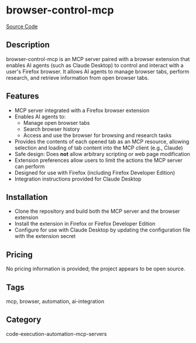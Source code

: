 # browser-control-mcp

[Source Code](https://github.com/eyalzh/browser-control-mcp)

## Description
browser-control-mcp is an MCP server paired with a browser extension that enables AI agents (such as Claude Desktop) to control and interact with a user's Firefox browser. It allows AI agents to manage browser tabs, perform research, and retrieve information from open browser tabs.

## Features
- MCP server integrated with a Firefox browser extension
- Enables AI agents to:
  - Manage open browser tabs
  - Search browser history
  - Access and use the browser for browsing and research tasks
- Provides the contents of each opened tab as an MCP resource, allowing selection and loading of tab content into the MCP client (e.g., Claude)
- Safe design: Does **not** allow arbitrary scripting or web page modification
- Extension preferences allow users to limit the actions the MCP server can perform
- Designed for use with Firefox (including Firefox Developer Edition)
- Integration instructions provided for Claude Desktop

## Installation
- Clone the repository and build both the MCP server and the browser extension
- Install the extension in Firefox or Firefox Developer Edition
- Configure for use with Claude Desktop by updating the configuration file with the extension secret

## Pricing
No pricing information is provided; the project appears to be open source.

## Tags
mcp, browser, automation, ai-integration

## Category
code-execution-automation-mcp-servers